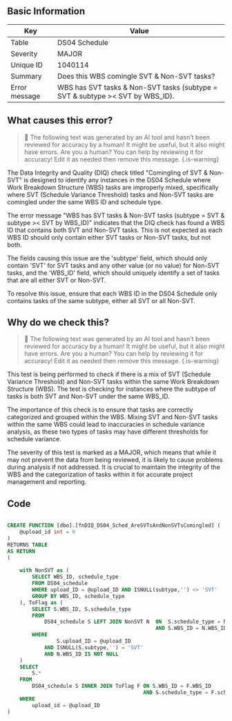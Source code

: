 ## Basic Information
| Key         | Value          |
|-------------|----------------|
| Table       | DS04 Schedule |
| Severity    | MAJOR |
| Unique ID   | 1040114   |
| Summary     | Does this WBS comingle SVT & Non-SVT tasks? |
| Error message | WBS has SVT tasks & Non-SVT tasks (subtype = SVT & subtype >< SVT by WBS_ID). |

## What causes this error?

> :robot: The following text was generated by an AI tool and hasn't been reviewed for accuracy by a human! It might be useful, but it also might have errors. Are you a human? You can help by reviewing it for accuracy! Edit it as needed then remove this message.
{.is-warning}

The Data Integrity and Quality (DIQ) check titled "Comingling of SVT & Non-SVT" is designed to identify any instances in the DS04 Schedule where Work Breakdown Structure (WBS) tasks are improperly mixed, specifically where SVT (Schedule Variance Threshold) tasks and Non-SVT tasks are comingled under the same WBS ID and schedule type.

The error message "WBS has SVT tasks & Non-SVT tasks (subtype = SVT & subtype >< SVT by WBS_ID)" indicates that the DIQ check has found a WBS ID that contains both SVT and Non-SVT tasks. This is not expected as each WBS ID should only contain either SVT tasks or Non-SVT tasks, but not both.

The fields causing this issue are the 'subtype' field, which should only contain 'SVT' for SVT tasks and any other value (or no value) for Non-SVT tasks, and the 'WBS_ID' field, which should uniquely identify a set of tasks that are all either SVT or Non-SVT.

To resolve this issue, ensure that each WBS ID in the DS04 Schedule only contains tasks of the same subtype, either all SVT or all Non-SVT.
## Why do we check this?

> :robot: The following text was generated by an AI tool and hasn't been reviewed for accuracy by a human! It might be useful, but it also might have errors. Are you a human? You can help by reviewing it for accuracy! Edit it as needed then remove this message.
{.is-warning}

This test is being performed to check if there is a mix of SVT (Schedule Variance Threshold) and Non-SVT tasks within the same Work Breakdown Structure (WBS). The test is checking for instances where the subtype of tasks is both SVT and Non-SVT under the same WBS_ID. 

The importance of this check is to ensure that tasks are correctly categorized and grouped within the WBS. Mixing SVT and Non-SVT tasks within the same WBS could lead to inaccuracies in schedule variance analysis, as these two types of tasks may have different thresholds for schedule variance. 

The severity of this test is marked as a MAJOR, which means that while it may not prevent the data from being reviewed, it is likely to cause problems during analysis if not addressed. It is crucial to maintain the integrity of the WBS and the categorization of tasks within it for accurate project management and reporting.
## Code

```sql

CREATE FUNCTION [dbo].[fnDIQ_DS04_Sched_AreSVTsAndNonSVTsComingled] (
	@upload_id int = 0
)
RETURNS TABLE
AS RETURN
(
	
	with NonSVT as (
		SELECT WBS_ID, schedule_type
		FROM DS04_schedule
		WHERE upload_ID = @upload_ID AND ISNULL(subtype,'') <> 'SVT'
		GROUP BY WBS_ID, schedule_type
	), ToFlag as (
		SELECT S.WBS_ID, S.schedule_type
		FROM 
			DS04_schedule S LEFT JOIN NonSVT N 	ON 	S.schedule_type = N.schedule_type
												AND	S.WBS_ID = N.WBS_ID
		WHERE
				S.upload_ID = @upload_ID
			AND ISNULL(S.subtype,'') = 'SVT'
			AND N.WBS_ID IS NOT NULL
	)
	SELECT
		S.*
	FROM
		DS04_schedule S INNER JOIN ToFlag F ON S.WBS_ID = F.WBS_ID
											AND S.schedule_type = F.schedule_type
	WHERE
		upload_id = @upload_ID
)
```
